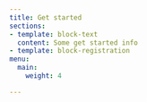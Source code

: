 ```yaml
---
title: Get started
sections:
- template: block-text
  content: Some get started info
- template: block-registration
menu:
  main:
    weight: 4

---
```

